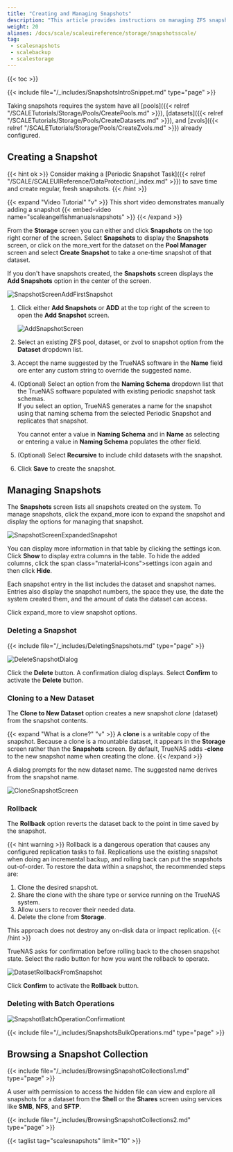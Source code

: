 ```yaml
---
title: "Creating and Managing Snapshots"
description: "This article provides instructions on managing ZFS snapshots in TrueNAS Scale which includes adding, deleting and cloning snapshots, and reverting back to the point-in-time when a snapshot is taken."
weight: 20
aliases: /docs/scale/scaleuireference/storage/snapshotsscale/
tag: 
 - scalesnapshots
 - scalebackup
 - scalestorage
---
```


{{< toc >}}

{{< include file="/_includes/SnapshotsIntroSnippet.md" type="page" >}}

Taking snapshots requires the system have all [pools]({{< relref "/SCALETutorials/Storage/Pools/CreatePools.md" >}}), [datasets]({{< relref "/SCALETutorials/Storage/Pools/CreateDatasets.md" >}}), and [zvols]({{< relref "/SCALETutorials/Storage/Pools/CreateZvols.md" >}}) already configured.

## Creating a Snapshot

{{< hint ok >}}
Consider making a [Periodic Snapshot Task]({{< relref "/SCALE/SCALEUIReference/DataProtection/_index.md" >}}) to save time and create regular, fresh snapshots.
{{< /hint >}}

{{< expand "Video Tutorial" "v" >}}
This short video demonstrates manually adding a snapshot {{< embed-video name="scaleangelfishmanualsnapshots" >}}
{{< /expand >}}

From the **Storage** screen you can either and click **Snapshots** on the top right corner of the screen. Select **Snapshots** to display the **Snapshots** screen, or click on the <span class="material-icons">more_vert</span> for the dataset on the **Pool Manager** screen and select **Create Snapshot** to take a one-time snapshot of that dataset.

If you don't have snapshots created, the **Snapshots** screen displays the **Add Snapshots** option in the center of the screen. 

![SnapshotScreenAddFirstSnapshot](/images/SCALE/22.02/SnapshotScreenAddFirstSnapshot.png "Create a New Snapshot")

1. Click either **Add Snapshots** or **ADD** at the top right of the screen to open the **Add Snapshot** screen.
   
   ![AddSnapshotScreen](/images/SCALE/22.02/AddSnapshotScreen.png "Add a New Snapshot")

2. Select an existing ZFS pool, dataset, or zvol to snapshot option from the **Dataset** dropdown list. 

3. Accept the name suggested by the TrueNAS software in the **Name** field ore enter any custom string to override the suggested name.

4. (Optional) Select an option from  the **Naming Schema** dropdown list that the TrueNAS software populated with existing periodic snapshot task schemas.  
   If you select an option, TrueNAS generates a name for the snapshot using that naming schema from the selected Periodic Snapshot and replicates that snapshot. 

   You cannot enter a value in **Naming Schema** and in **Name** as selecting or entering a value in **Naming Schema** populates the other field. 

5. (Optional) Select **Recursive** to include child datasets with the snapshot.

6. Click **Save** to create the snapshot.
  
## Managing Snapshots

The **Snapshots** screen lists all snapshots created on the system. To manage snapshots, click the <span class="material-icons">expand_more</span> icon to expand the snapshot and display the options for managing that snapshot.

![SnapshotScreenExpandedSnapshot](/images/SCALE/22.02/SnapshotScreenExpandedSnapshot.png "Snapshot Options")

You can display more information in that table by clicking the <span class="material-icons">settings</span> icon. Click **Show** to display extra columns in the table. To hide the added columns, click the span class="material-icons">settings</span> icon again and then click **Hide**. 

Each snapshot entry in the list includes the dataset and snapshot names. Entries also display the snapshot numbers, the space they use, the date the system created them, and the amount of data the dataset can access.

Click <span class="material-icons">expand_more</span> to view snapshot options.

### Deleting a Snapshot

{{< include file="/_includes/DeletingSnapshots.md" type="page" >}}

![DeleteSnapshotDialog](/images/SCALE/22.02/DeleteSnapshotDialog.png "Delete Snapshot Confirmation")

Click the **Delete** button. A confirmation dialog displays. Select **Confirm** to activate the **Delete** button.

### Cloning to a New Dataset

The **Clone to New Dataset** option creates a new snapshot *clone* (dataset) from the snapshot contents.

{{< expand "What is a clone?" "v" >}}
A **clone** is a writable copy of the snapshot.
Because a clone is a mountable dataset, it appears in the **Storage** screen rather than the **Snapshots** screen.
By default, TrueNAS adds **-clone** to the new snapshot name when creating the clone.
{{< /expand >}}

A dialog prompts for the new dataset name.
The suggested name derives from the snapshot name.

![CloneSnapshotScreen](/images/SCALE/22.02/CloneSnapshotScreen.png "Clone to New Dataset")

### Rollback

The **Rollback** option reverts the dataset back to the point in time saved by the snapshot.

{{< hint warning >}}
Rollback is a dangerous operation that causes any configured replication tasks to fail.
Replications use the existing snapshot when doing an incremental backup, and rolling back can put the snapshots out-of-order.
To restore the data within a snapshot, the recommended steps are:

1.  Clone the desired snapshot.
2.  Share the clone with the share type or service running on the TrueNAS system.
3.  Allow users to recover their needed data.
4.  Delete the clone from **Storage**.

This approach does not destroy any on-disk data or impact replication.
{{< /hint >}}

TrueNAS asks for confirmation before rolling back to the chosen snapshot state. Select the radio button for how you want the rollback to operate.

![DatasetRollbackFromSnapshot](/images/SCALE/22.02/DatasetRollbackFromSnapshot.png "Dataset Rollback from Snapshot")

Click **Confirm** to activate the **Rollback** button.

### Deleting with Batch Operations

![SnapshotBatchOperationConfirmationt](/images/SCALE/22.02/SnapshotBatchOperationConfirmation.png "Delete Batch Operation")

{{< include file="/_includes/SnapshotsBulkOperations.md" type="page" >}}

## Browsing a Snapshot Collection

{{< include file="/_includes/BrowsingSnapshotCollections1.md" type="page" >}}

A user with permission to access the hidden file can view and explore all snapshots for a dataset from the **Shell** or the **Shares** screen using services like **SMB**, **NFS**, and **SFTP**.

{{< include file="/_includes/BrowsingSnapshotCollections2.md" type="page" >}}

{{< taglist tag="scalesnapshots" limit="10" >}}
